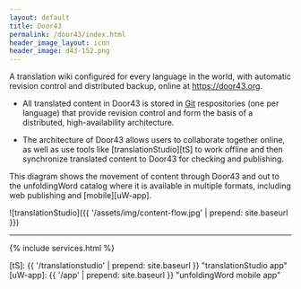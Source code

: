 ```yaml
---
layout: default
title: Door43
permalink: /door43/index.html
header_image_layout: icon
header_image: d43-152.png
---
```


A translation wiki configured for every language in the world, with automatic revision control and distributed backup, online at <https://door43.org>.

- All translated content in Door43 is stored in [Git][git] respositories (one per language) that provide revision control and form the basis of a distributed, high-availability architecture.

- The architecture of Door43 allows users to collaborate together online, as well as use tools like [translationStudio][tS] to work offline and then synchronize translated content to Door43 for checking and publishing.

This diagram shows the movement of content through Door43 and out to the unfoldingWord catalog where it is available in multiple formats, including web publishing and [mobile][uW-app].

![translationStudio]({{ '/assets/img/content-flow.jpg' | prepend: site.baseurl }})

* * * * *

{% include services.html %}

[git]: http://www.git-scm.com/
[tS]: {{ '/translationstudio' | prepend: site.baseurl }} "translationStudio app"
[uW-app]:  {{ '/app' | prepend: site.baseurl }} "unfoldingWord mobile app"
